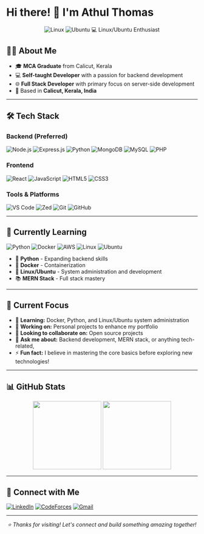 # Hi there! 👋 I'm Athul Thomas

<div align="center">
  <img src="https://img.shields.io/badge/Linux-FCC624?style=flat&logo=linux&logoColor=black" alt="Linux" />
  <img src="https://img.shields.io/badge/Ubuntu-E95420?style=flat&logo=ubuntu&logoColor=white" alt="Ubuntu" />
  <span>💻 Linux/Ubuntu Enthusiast</span>
</div>

## 👨‍💻 About Me

- 🎓 **MCA Graduate** from Calicut, Kerala
- 💻 **Self-taught Developer** with a passion for backend development
- 🌐 **Full Stack Developer** with primary focus on server-side development
- 📍 Based in **Calicut, Kerala, India**

---

## 🛠️ Tech Stack

### Backend (Preferred)
![Node.js](https://img.shields.io/badge/-Node.js-339933?style=flat&logo=node.js&logoColor=white)
![Express.js](https://img.shields.io/badge/-Express.js-000000?style=flat&logo=express&logoColor=white)
![Python](https://img.shields.io/badge/-Python-3776AB?style=flat&logo=python&logoColor=white)
![MongoDB](https://img.shields.io/badge/-MongoDB-47A248?style=flat&logo=mongodb&logoColor=white)
![MySQL](https://img.shields.io/badge/-MySQL-4479A1?style=flat&logo=mysql&logoColor=white)
![PHP](https://img.shields.io/badge/-PHP-4479A1?style=flat&logo=PHP&logoColor=white)

### Frontend
![React](https://img.shields.io/badge/-React-61DAFB?style=flat&logo=react&logoColor=black)
![JavaScript](https://img.shields.io/badge/-JavaScript-F7DF1E?style=flat&logo=javascript&logoColor=black)
![HTML5](https://img.shields.io/badge/-HTML5-E34F26?style=flat&logo=html5&logoColor=white)
![CSS3](https://img.shields.io/badge/-CSS3-1572B6?style=flat&logo=css3&logoColor=white)

### Tools & Platforms
![VS Code](https://img.shields.io/badge/-VS%20Code-007ACC?style=flat&logo=visual-studio-code&logoColor=white)
![Zed](https://img.shields.io/badge/-Zed-084CCF?style=flat&logo=zedindustries&logoColor=white)
![Git](https://img.shields.io/badge/-Git-F05032?style=flat&logo=git&logoColor=white)
![GitHub](https://img.shields.io/badge/-GitHub-181717?style=flat&logo=github&logoColor=white)

---

## 🌱 Currently Learning

![Python](https://img.shields.io/badge/-Python-3776AB?style=flat&logo=python&logoColor=white)
![Docker](https://img.shields.io/badge/-Docker-2496ED?style=flat&logo=docker&logoColor=white)
![AWS](https://img.shields.io/badge/-AWS-232F3E?style=flat&logo=amazon-aws&logoColor=white)
![Linux](https://img.shields.io/badge/-Linux-FCC624?style=flat&logo=linux&logoColor=black)
![Ubuntu](https://img.shields.io/badge/-Ubuntu-E95420?style=flat&logo=ubuntu&logoColor=white)

- 🐍 **Python** - Expanding backend skills
- 🐳 **Docker** - Containerization
- 🐧 **Linux/Ubuntu** - System administration and development
- 📚 **MERN Stack** - Full stack mastery

---

## 🎯 Current Focus

- 🌱 **Learning:** Docker, Python, and Linux/Ubuntu system administration
- 🔭 **Working on:** Personal projects to enhance my portfolio
- 👯 **Looking to collaborate on:** Open source projects
- 💬 **Ask me about:** Backend development, MERN stack, or anything tech-related, 
- ⚡ **Fun fact:** I believe in mastering the core basics before exploring new technologies!

---

## 📊 GitHub Stats

<div align="center">
  <img height="180em" src="https://github-readme-stats.vercel.app/api?username=athulthomasatz&show_icons=true&theme=default&include_all_commits=true&count_private=true"/>
  <img height="180em" src="https://github-readme-stats.vercel.app/api/top-langs/?username=athulthomasatz&layout=compact&theme=default"/>
</div>

---

## 🤝 Connect with Me

[![LinkedIn](https://img.shields.io/badge/-LinkedIn-0077B5?style=flat&logo=linkedin&logoColor=white)](https://www.linkedin.com/in/athulthomasatz/)
[![CodeForces](https://img.shields.io/badge/-CodeForces-1F8ACB?style=flat&logo=codeforces&logoColor=white)](https://codeforces.com/profile/athulthomas23)
[![Gmail](https://img.shields.io/badge/-Gmail-D14836?style=flat&logo=gmail&logoColor=white)](mailto:thomasathul089@gmail.com)

---

<div align="center">
  <i>⭐️ Thanks for visiting! Let's connect and build something amazing together!</i>
</div>
